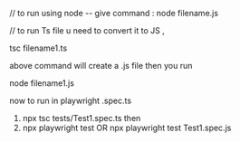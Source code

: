// to run using node -- give command :
node filename.js

// to run Ts file u need to convert it to JS ,

tsc filename1.ts

above command will create a .js file then you run

node filename1.js

now to run in playwright .spec.ts

1.  npx tsc tests/Test1.spec.ts
    then
2.  npx playwright test OR
    npx playwright test Test1.spec.js
